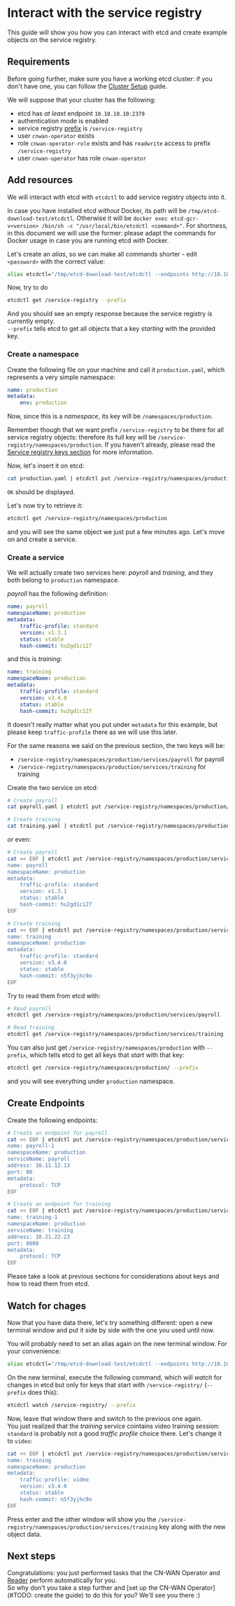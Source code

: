 # Interact with the service registry

This guide will show you how you can interact with etcd and create example objects on the service registry.

## Requirements

Before going further, make sure you have a working etcd cluster: if you don't have one, you can follow the [Cluster Setup](#../cluster_setup.md) guide.

We will suppose that your cluster has the following:

* etcd has *at least* endpoint `10.10.10.10:2379`
* authentication mode is enabled
* service registry [prefix](../concepts.md#prefix) is `/service-registry`
* user `cnwan-operator` exists
* role `cnwan-operator-role` exists and has `readwrite` access to prefix `/service-registry`
* user `cnwan-operator` has role `cnwan-operator`

## Add resources

We will interact with etcd with `etcdctl` to add service registry objects into it.

In case you have installed etcd *without* Docker, its path will be `/tmp/etcd-download-test/etcdctl`. Otherwise it will be `docker exec etcd-gcr-v<version> /bin/sh -c "/usr/local/bin/etcdctl <command>"`. For shortness, in this document we will use the former: please adapt the commands for Docker usage in case you are running etcd *with* Docker.

Let's create an *alias*, so we can make all commands shorter - edit `<password>` with the correct value:

```bash
alias etcdctl="/tmp/etcd-download-test/etcdctl --endpoints http://10.10.10.10:2379 --user cnwan-operator:<password>"
```

Now, try to do

```bash
etcdctl get /service-registry --prefix
```

And you should see an empty response because the service registry is currently empty.  
`--prefix` tells etcd to get all objects that a key *starting* with the provided key.

### Create a namespace

Create the following file on your machine and call it `production.yaml`, which represents a very simple namespace:

```yaml
name: production
metadata:
    env: production
```

Now, since this is a *namespace*, its key will be `/namespaces/production`.

Remember though that we want prefix `/service-registry` to be there for all service registry objects: therefore its full key will be `/service-registry/namespaces/production`.
If you haven't already, please read the [Service registry keys section](./concepts.md#service-registry-keys) for more information.

Now, let's insert it on etcd:

```bash
cat production.yaml | etcdctl put /service-registry/namespaces/production
```

`OK` should be displayed.

Let's now try to retrieve it:

```bash
etcdctl get /service-registry/namespaces/production
```

and you will see the same object we just put a few minutes ago. Let's move on and create a service.

### Create a service

We will actually create two services here: *payroll* and *training*, and they both belong to `production` namespace.

*payroll* has the following definition:

```yaml
name: payroll
namespaceName: production
metadata:
    traffic-profile: standard
    version: v1.3.1
    status: stable
    hash-commit: hu2gd1c127
```

and this is *training*:

```yaml
name: training
namespaceName: production
metadata:
    traffic-profile: standard
    version: v3.4.0
    status: stable
    hash-commit: hu2gd1c127
```

It doesn't really matter what you put under `metadata` for this example, but please keep `traffic-profile` there as we will use this later.

For the same reasons we said on the previous section, the two keys will be:

* `/service-registry/namespaces/production/services/payroll` for payroll
* `/service-registry/namespaces/production/services/training` for training

Create the two service on etcd:

```bash
# Create payroll
cat payroll.yaml | etcdctl put /service-registry/namespaces/production/services/payroll

# Create training
cat training.yaml | etcdctl put /service-registry/namespaces/production/services/training
```

*or* even:

```bash
# Create payroll
cat << EOF | etcdctl put /service-registry/namespaces/production/services/payroll
name: payroll
namespaceName: production
metadata:
    traffic-profile: standard
    version: v1.3.1
    status: stable
    hash-commit: hu2gd1c127
EOF

# Create training
cat << EOF | etcdctl put /service-registry/namespaces/production/services/training
name: training
namespaceName: production
metadata:
    traffic-profile: standard
    version: v3.4.0
    status: stable
    hash-commit: n5f3yjhc9o
EOF
```

Try to read them from etcd with:

```bash
# Read payroll
etcdctl get /service-registry/namespaces/production/services/payroll

# Read training
etcdctl get /service-registry/namespaces/production/services/training
```

You can also just get `/service-registry/namespaces/production` with `--prefix`, which tells etcd to get all keys that *start* with that key:

```bash
etcdctl get /service-registry/namespaces/production/ --prefix
```

and you will see everything under `production` namespace.

## Create Endpoints

Create the following endpoints:

```bash
# Create an endpoint for payroll
cat << EOF | etcdctl put /service-registry/namespaces/production/services/payroll/endpoints/payroll-1
name: payroll-1
namespaceName: production
serviceName: payroll
address: 10.11.12.13
port: 80
metadata:
    protocol: TCP
EOF

# Create an endpoint for training
cat << EOF | etcdctl put /service-registry/namespaces/production/services/training/endpoints/training-1
name: training-1
namespaceName: production
serviceName: training
address: 10.21.22.23
port: 8080
metadata:
    protocol: TCP
EOF
```

Please take a look at previous sections for considerations about keys and how to read them from etcd.

## Watch for chages

Now that you have data there, let's try something different: open a new terminal window and put it side by side with the one you used until now.

You will probably need to set an alias again on the new terminal window. For your convenience:

```bash
alias etcdctl="/tmp/etcd-download-test/etcdctl --endpoints http://10.10.10.10:2379 --user cnwan-operator:<password>"
```

On the new terminal, execute the following command, which will *watch* for changes in etcd but only for keys that start with `/service-registry/` (`--prefix` does this):

```bash
etcdctl watch /service-registry/ --prefix
```

Now, leave that window there and switch to the previous one again.  
You just realized that the *training* service cointains video training session: `standard` is probably not a good *traffic profile* choice there. Let's change it to `video`:

```bash
cat << EOF | etcdctl put /service-registry/namespaces/production/services/training
name: training
namespaceName: production
metadata:
    traffic-profile: video
    version: v3.4.0
    status: stable
    hash-commit: n5f3yjhc9o
EOF
```

Press enter and the other window will show you the `/service-registry/namespaces/production/services/training` key along with the new object data.

## Next steps

Congratulations: you just performed tasks that the CN-WAN Operator and [Reader](https://github.com/CloudNativeSDWAN/cnwan-reader) perform automatically for you.  
So why don't you take a step further and [set up the CN-WAN Operator](#TODO: create the guide) to do this for you? We'll see you there :)
